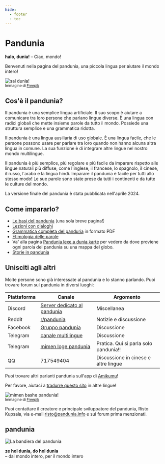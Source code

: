 ```yaml
---
hide:
  - footer
  - toc
---
```


# Pandunia

**halo, dunia!**
– Ciao, mondo!

Benvenuti nella pagina del pandunia,
una piccola lingua per aiutare il mondo intero!

![](http://www.pandunia.info/grafe/halo_dunia.png "sal dunia!")  
<small>Immagine di [Freepik](http://www.freepik.com)</small>

## Cos'è il pandunia?

Il pandunia è una semplice lingua artificiale.
Il suo scopo è aiutare a comunicare tra loro persone che parlano lingue diverse.
È una lingua con radici globali
che mette insieme parole da tutto il mondo.
Possiede una struttura semplice e una grammatica ridotta.

Il pandunia è una lingua ausiliaria di uso globale.
È una lingua facile, che le persone possono usare per parlare tra loro
quando non hanno alcuna altra lingua in comune.
La sua funzione è di integrare altre lingue nel nostro mondo multilingue.

Il pandunia è più semplice, più regolare e più facile da imparare rispetto alle lingue naturali più diffuse,
come l'inglese, il francese, lo spagnolo, il cinese, il russo, l'arabo e la lingua hindi.
Imparare il pandunia è facile per tutti allo stesso modo!
Le sue parole sono state prese da tutti i continenti e da tutte le culture del mondo.

La versione finale del pandunia è stata pubblicata nell'aprile 2024.

## Come impararlo?

- [Le basi del pandunia](I-suma.md) (una sola breve pagina!)
- [Lezioni con dialoghi](K-kurse.md)
- [Grammatica completa del panduria](pan.pdf) in formato PDF
- [Etimologia delle parole](leksaslia.md)
- Va' alla pagina
  [Pandunia lexe a dunia karte](http://www.pandunia.info/lexikarta/index.html)
  per vedere da dove proviene ogni parola del pandunia su una mappa del globo.
- [Storie in pandunia](https://www.pandunia.info/kitabe)

<!--
## Materiale su altri siti

- [Frasario](B03_baze_jumla.md)

- [Contare in pandunia](https://www.languagesandnumbers.com/how-to-count-in-pandunia/en/pandunia/) su _Of Languages and Numbers_
- [Flashcard e quiz](https://lingopolo.org/pandunia/) su _Lingopolo_
- [Fandom Wiki in pandunia](https://pandunia.fandom.com/)

## Articoli

- [Pandunia - la lingua ausiliaria veramente globale](I01_ration.md)
- [Semantica del pandunia](L02_sema.md)
- [Adattare le parole internazionali al pandunia](L02_lexe_modifikation.md)
- [Menzioni del pandunia in altre pubblicazionie](makal_tema_pandunia.md)
- [Perché mi piace il pandunia?](http://www.pandunia.info/makal/Why_do_I_like_Pandunia.pdf) - opinioni di chi lo ha imparato
-->

## Unisciti agli altri

Molte persone sono già interessate al pandunia e lo stanno parlando.
Puoi trovare forum sul pandunia in diversi luoghi:

| Piattaforma | Canale  | Argomento   |
|-------------|---------|-------------|
| Discord     | [Server dedicato al pandunia](https://discord.gg/jf5GHcHXKk) | Miscellanea |
| Reddit      | [r/pandunia](https://www.reddit.com/r/pandunia/) | Notizie e discussione |
| Facebook    | [Gruppo pandunia](http://www.facebook.com/groups/pandunia) | Discussione |
| Telegram    | [canale multilingue](https://t.me/pandunia_grupe) | Discussione |
| Telegram    | [mimen loge pandunia](https://t.me/joinchat/AAAAAENlKqzlMtGkrmf5rg) | Pratica. Qui si parla solo pandunia!! |
| QQ          | 717549404 | Discussione in cinese e altre lingue |

Puoi trovare altri parlanti pandunia sull'app di [Amikumu](https://amikumu.com/)!

Per favore, aiutaci a [tradurre questo sito](M01_trabashe.md) in altre lingue!

![](http://www.pandunia.info/grafe/mome_loga_pandunia.png "mimen bashe pandunia!")  
<small>Immagine di [Freepik](http://www.freepik.com)</small>

Puoi contattare il creatore e principale sviluppatore del pandunia, Risto Kupsala, via e-mail
[risto@pandunia.info](mailto:risto@pandunia.info) e sui forum prima menzionati.

## pandunia

![](http://www.pandunia.info/grafe/bandir.png "La bandiera del pandunia")

**ze hol dunia, do hol dunia**  
– dal mondo intero, per il mondo intero
